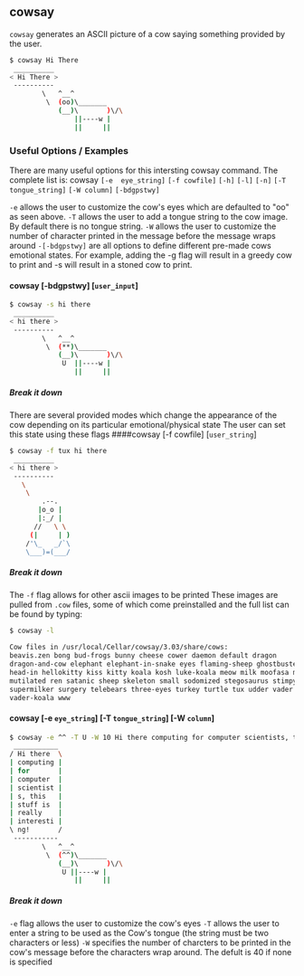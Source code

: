 ---
---

cowsay
--
`cowsay` generates an ASCII picture of a cow saying something provided by  the  user.


~~~ bash
$ cowsay Hi There
 __________ 
< Hi There >
 ---------- 
        \   ^__^
         \  (oo)\_______
            (__)\       )\/\
                ||----w |
                ||     ||
~~~

<!--more-->



### Useful Options / Examples
There are many useful options for this intersting cowsay command.
The complete list is: cowsay  `[-e  eye_string]` `[-f cowfile]` `[-h]` `[-l]` `[-n]` `[-T tongue_string]` `[-W column]` `[-bdgpstwy]`

`-e` allows the user to customize the cow's eyes which are defaulted to "oo" as seen above.
`-T` allows the user to add a tongue string to the cow image. By default there is no tongue string.
`-W` allows the user to customize the number of character printed in the message before the message wraps around
`-[-bdgpstwy]` are all options to define different pre-made cows emotional states. For example, adding the -g flag will result in a greedy cow to print and -s will result in a stoned cow to print.

#### cowsay [-bdgpstwy] [`user_input`]

~~~ bash
$ cowsay -s hi there
 __________ 
< hi there >
 ---------- 
        \   ^__^
         \  (**)\_______
            (__)\       )\/\
             U  ||----w |
                ||     ||
~~~

##### Break it down
There are several provided modes which change the appearance of the cow depending on its particular emotional/physical state
The user can set this state using these flags
####cowsay [-f cowfile] [`user_string`]

~~~ bash
$ cowsay -f tux hi there
 __________ 
< hi there >
 ---------- 
   \
    \
        .--.
       |o_o |
       |:_/ |
      //   \ \
     (|     | )
    /'\_   _/`\
    \___)=(___/

~~~

##### Break it down
The `-f` flag allows for other ascii images to be printed
These images are pulled from `.cow` files, some of which come preinstalled and the full list can be found by typing:

~~~ bash
$ cowsay -l

Cow files in /usr/local/Cellar/cowsay/3.03/share/cows:
beavis.zen bong bud-frogs bunny cheese cower daemon default dragon
dragon-and-cow elephant elephant-in-snake eyes flaming-sheep ghostbusters
head-in hellokitty kiss kitty koala kosh luke-koala meow milk moofasa moose
mutilated ren satanic sheep skeleton small sodomized stegosaurus stimpy
supermilker surgery telebears three-eyes turkey turtle tux udder vader
vader-koala www
~~~

#### cowsay  [-e `eye_string`] [-T `tongue_string`] [-W `column`]

~~~ bash
$ cowsay -e ^^ -T U -W 10 Hi there computing for computer scientists, this stuff is really interesting!
 ___________ 
/ Hi there  \
| computing |
| for       |
| computer  |
| scientist |
| s, this   |
| stuff is  |
| really    |
| interesti |
\ ng!       /
 ----------- 
        \   ^__^
         \  (^^)\_______
            (__)\       )\/\
             U ||----w |
                ||     ||
~~~

##### Break it down
`-e` flag allows the user to customize the cow's eyes
`-T` allows the user to enter a string to be used as the Cow's tongue (the string must be two characters or less)
`-W` specifies the number of charcters to be printed in the cow's message before the characters wrap around. The defult is 40 if none is specified
